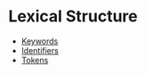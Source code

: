 # Lexical Structure
* [Keywords](./keywords.md)
* [Identifiers](./identifiers.md)
* [Tokens](./tokens.md)